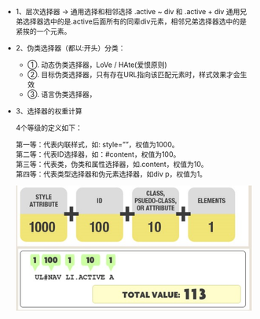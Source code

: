 * 1、层次选择器 ->  通用选择和相邻选择
  .active ~ div 和 .active + div
  通用兄弟选择器选中的是.active后面所有的同辈div元素，相邻兄弟选择器选中的是紧挨的一个元素。

* 2、伪类选择器（都以:开头）分类：
  - ①. 动态伪类选择器，LoVe / HAte(爱恨原则)
  - ②. 目标伪类选择器，只有存在URL指向该匹配元素时，样式效果才会生效
  - ③. 语言伪类选择器，

* 3、选择器的权重计算

    4个等级的定义如下：  

    第一等：代表内联样式，如: style=””，权值为1000。  
    第二等：代表ID选择器，如：#content，权值为100。  
    第三等：代表类，伪类和属性选择器，如.content，权值为10。  
    第四等：代表类型选择器和伪元素选择器，如div p，权值为1。  

    ![css权重](./images/selector.jpg)
